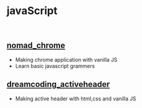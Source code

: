 # javaScript

<br>
<h2><a href='https://nomadcoders.co/javascript-for-beginners/lobby'>nomad_chrome</a></h2>
<ul>
  <li>Making chrome application with vanilla JS</li>
  <li>Learn basic javascript grammers </li>
</ul>

<h2><a href='https://youtu.be/X91jsJyZofw'>dreamcoding_activeheader</a></h2>
<ul>
  <li>Making active header with html,css and vanilla JS</li>
</ul>
